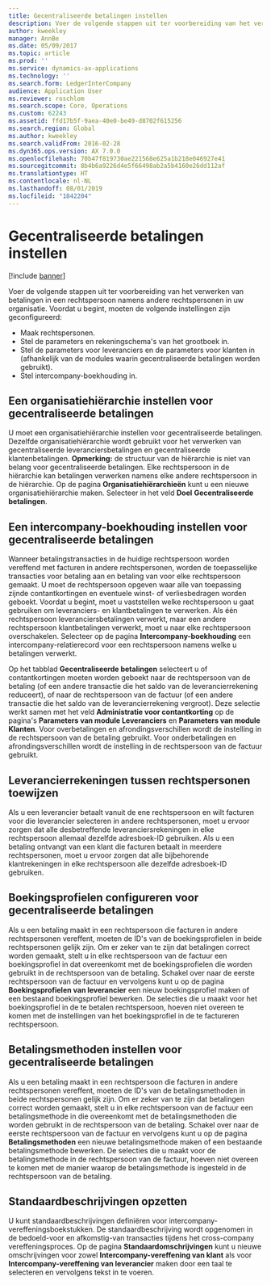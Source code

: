 ```yaml
---
title: Gecentraliseerde betalingen instellen
description: Voer de volgende stappen uit ter voorbereiding van het verwerken van betalingen in een rechtspersoon namens andere rechtspersonen in uw organisatie.
author: kweekley
manager: AnnBe
ms.date: 05/09/2017
ms.topic: article
ms.prod: ''
ms.service: dynamics-ax-applications
ms.technology: ''
ms.search.form: LedgerInterCompany
audience: Application User
ms.reviewer: roschlom
ms.search.scope: Core, Operations
ms.custom: 62243
ms.assetid: ffd17b5f-9aea-40e0-be49-d8702f615256
ms.search.region: Global
ms.author: kweekley
ms.search.validFrom: 2016-02-28
ms.dyn365.ops.version: AX 7.0.0
ms.openlocfilehash: 70b47f819730ae221568e625a1b218e046927e41
ms.sourcegitcommit: 8b4b6a9226d4e5f66498ab2a5b4160e26dd112af
ms.translationtype: HT
ms.contentlocale: nl-NL
ms.lasthandoff: 08/01/2019
ms.locfileid: "1842204"
---
```

# <a name="set-up-centralized-payments"></a>Gecentraliseerde betalingen instellen

[!include [banner](../includes/banner.md)]

Voer de volgende stappen uit ter voorbereiding van het verwerken van betalingen in een rechtspersoon namens andere rechtspersonen in uw organisatie. Voordat u begint, moeten de volgende instellingen zijn geconfigureerd:

-   Maak rechtspersonen.
-   Stel de parameters en rekeningschema's van het grootboek in.
-   Stel de parameters voor leveranciers en de parameters voor klanten in (afhankelijk van de modules waarin gecentraliseerde betalingen worden gebruikt).
-   Stel intercompany-boekhouding in.

## <a name="set-up-an-organizational-hierarchy-for-centralized-payments"></a>Een organisatiehiërarchie instellen voor gecentraliseerde betalingen
U moet een organisatiehiërarchie instellen voor gecentraliseerde betalingen. Dezelfde organisatiehiërarchie wordt gebruikt voor het verwerken van gecentraliseerde leveranciersbetalingen en gecentraliseerde klantenbetalingen. **Opmerking:** de structuur van de hiërarchie is niet van belang voor gecentraliseerde betalingen. Elke rechtspersoon in de hiërarchie kan betalingen verwerken namens elke andere rechtspersoon in de hiërarchie. Op de pagina **Organisatiehiërarchieën** kunt u een nieuwe organisatiehiërarchie maken. Selecteer in het veld **Doel** **Gecentraliseerde betalingen**. 

## <a name="set-up-an-intercompany-account-for-centralized-payments"></a>Een intercompany-boekhouding instellen voor gecentraliseerde betalingen
Wanneer betalingstransacties in de huidige rechtspersoon worden vereffend met facturen in andere rechtspersonen, worden de toepasselijke transacties voor betaling aan en betaling van voor elke rechtspersoon gemaakt. U moet de rechtspersoon opgeven waar alle van toepassing zijnde contantkortingen en eventuele winst- of verliesbedragen worden geboekt. Voordat u begint, moet u vaststellen welke rechtspersoon u gaat gebruiken om leveranciers- en klantbetalingen te verwerken. Als één rechtspersoon leveranciersbetalingen verwerkt, maar een andere rechtspersoon klantbetalingen verwerkt, moet u naar elke rechtspersoon overschakelen. Selecteer op de pagina **Intercompany-boekhouding** een intercompany-relatierecord voor een rechtspersoon namens welke u betalingen verwerkt. 

Op het tabblad **Gecentraliseerde betalingen** selecteert u of contantkortingen moeten worden geboekt naar de rechtspersoon van de betaling (of een andere transactie die het saldo van de leverancierrekening reduceert), of naar de rechtspersoon van de factuur (of een andere transactie die het saldo van de leverancierrekening vergroot). Deze selectie werkt samen met het veld **Administratie voor contantkorting** op de pagina's **Parameters van module Leveranciers** en **Parameters van module Klanten**. Voor overbetalingen en afrondingsverschillen wordt de instelling in de rechtspersoon van de betaling gebruikt. Voor onderbetalingen en afrondingsverschillen wordt de instelling in de rechtspersoon van de factuur gebruikt.

## <a name="map-vendor-accounts-across-legal-entities"></a>Leverancierrekeningen tussen rechtspersonen toewijzen
Als u een leverancier betaalt vanuit de ene rechtspersoon en wilt facturen voor die leverancier selecteren in andere rechtspersonen, moet u ervoor zorgen dat alle desbetreffende leveranciersrekeningen in elke rechtspersoon allemaal dezelfde adresboek-ID gebruiken. Als u een betaling ontvangt van een klant die facturen betaalt in meerdere rechtspersonen, moet u ervoor zorgen dat alle bijbehorende klantrekeningen in elke rechtspersoon alle dezelfde adresboek-ID gebruiken.

## <a name="set-up-posting-profiles-for-centralized-payments"></a>Boekingsprofielen configureren voor gecentraliseerde betalingen
Als u een betaling maakt in een rechtspersoon die facturen in andere rechtspersonen vereffent, moeten de ID's van de boekingsprofielen in beide rechtspersonen gelijk zijn. Om er zeker van te zijn dat betalingen correct worden gemaakt, stelt u in elke rechtspersoon van de factuur een boekingsprofiel in dat overeenkomt met de boekingsprofielen die worden gebruikt in de rechtspersoon van de betaling. Schakel over naar de eerste rechtspersoon van de factuur en vervolgens kunt u op de pagina **Boekingsprofielen van leverancier** een nieuw boekingsprofiel maken of een bestaand boekingsprofiel bewerken. De selecties die u maakt voor het boekingsprofiel in de te betalen rechtspersoon, hoeven niet overeen te komen met de instellingen van het boekingsprofiel in de te factureren rechtspersoon.

## <a name="set-up-methods-of-payment-for-centralized-payments"></a>Betalingsmethoden instellen voor gecentraliseerde betalingen
Als u een betaling maakt in een rechtspersoon die facturen in andere rechtspersonen vereffent, moeten de ID's van de betalingsmethoden in beide rechtspersonen gelijk zijn. Om er zeker van te zijn dat betalingen correct worden gemaakt, stelt u in elke rechtspersoon van de factuur een betalingsmethode in die overeenkomt met de betalingsmethoden die worden gebruikt in de rechtspersoon van de betaling. Schakel over naar de eerste rechtspersoon van de factuur en vervolgens kunt u op de pagina **Betalingsmethoden** een nieuwe betalingsmethode maken of een bestaande betalingsmethode bewerken. De selecties die u maakt voor de betalingsmethode in de rechtspersoon van de factuur, hoeven niet overeen te komen met de manier waarop de betalingsmethode is ingesteld in de rechtspersoon van de betaling.

## <a name="set-up-default-descriptions"></a>Standaardbeschrijvingen opzetten
U kunt standaardbeschrijvingen definiëren voor intercompany-vereffeningsboekstukken. De standaardbeschrijving wordt opgenomen in de bedoeld-voor en afkomstig-van transacties tijdens het cross-company vereffeningsproces. Op de pagina **Standaardomschrijvingen** kunt u nieuwe omschrijvingen voor zowel **Intercompany-vereffening van klant** als voor **Intercompany-vereffening van leverancier** maken door een taal te selecteren en vervolgens tekst in te voeren.



